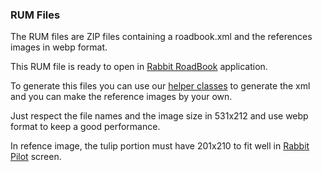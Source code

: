 ### RUM Files

The RUM files are ZIP files containing a roadbook.xml and the references images in webp format. 

This RUM file is ready to open in [Rabbit RoadBook](https://play.google.com/store/apps/details?id=com.rabbit.roadbook) application.

To generate this files you can use our [helper classes](../enUS) to generate the xml and you can make the reference images by your own. 

Just respect the file names and the image size in 531x212 and use webp format to keep a good performance.

In refence image, the tulip portion must have 201x210 to fit well in [Rabbit Pilot](https://play.google.com/store/apps/details?id=com.rabbit.pilot) screen.
